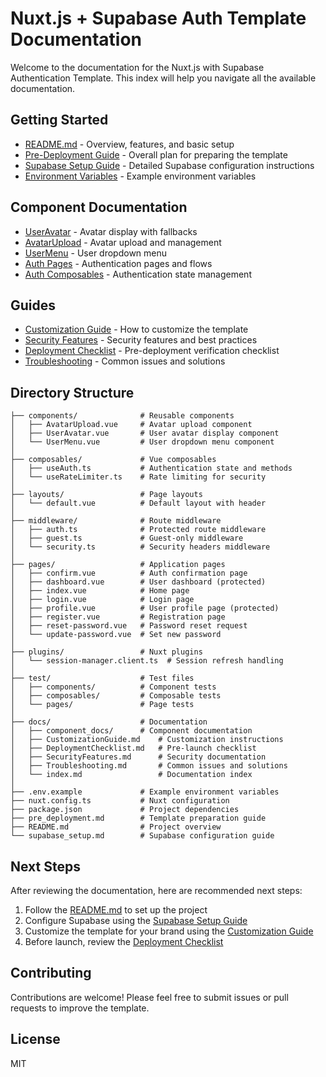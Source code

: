 # Nuxt.js + Supabase Auth Template Documentation

Welcome to the documentation for the Nuxt.js with Supabase Authentication Template. This index will help you navigate all the available documentation.

## Getting Started

- [README.md](../README.md) - Overview, features, and basic setup
- [Pre-Deployment Guide](../pre_deployment.md) - Overall plan for preparing the template
- [Supabase Setup Guide](../supabase_setup.md) - Detailed Supabase configuration instructions
- [Environment Variables](.env.example) - Example environment variables

## Component Documentation

- [UserAvatar](component_docs/UserAvatar.md) - Avatar display with fallbacks
- [AvatarUpload](component_docs/AvatarUpload.md) - Avatar upload and management
- [UserMenu](component_docs/UserMenu.md) - User dropdown menu
- [Auth Pages](component_docs/AuthPages.md) - Authentication pages and flows
- [Auth Composables](component_docs/AuthComposables.md) - Authentication state management

## Guides

- [Customization Guide](CustomizationGuide.md) - How to customize the template
- [Security Features](SecurityFeatures.md) - Security features and best practices
- [Deployment Checklist](DeploymentChecklist.md) - Pre-deployment verification checklist
- [Troubleshooting](Troubleshooting.md) - Common issues and solutions

## Directory Structure

```
├── components/              # Reusable components
│   ├── AvatarUpload.vue     # Avatar upload component
│   ├── UserAvatar.vue       # User avatar display component
│   └── UserMenu.vue         # User dropdown menu component
│
├── composables/             # Vue composables
│   ├── useAuth.ts           # Authentication state and methods
│   └── useRateLimiter.ts    # Rate limiting for security
│
├── layouts/                 # Page layouts
│   └── default.vue          # Default layout with header
│
├── middleware/              # Route middleware
│   ├── auth.ts              # Protected route middleware
│   ├── guest.ts             # Guest-only middleware
│   └── security.ts          # Security headers middleware
│
├── pages/                   # Application pages
│   ├── confirm.vue          # Auth confirmation page
│   ├── dashboard.vue        # User dashboard (protected)
│   ├── index.vue            # Home page
│   ├── login.vue            # Login page
│   ├── profile.vue          # User profile page (protected)
│   ├── register.vue         # Registration page
│   ├── reset-password.vue   # Password reset request
│   └── update-password.vue  # Set new password
│
├── plugins/                 # Nuxt plugins
│   └── session-manager.client.ts  # Session refresh handling
│
├── test/                    # Test files
│   ├── components/          # Component tests
│   ├── composables/         # Composable tests
│   └── pages/               # Page tests
│
├── docs/                    # Documentation
│   ├── component_docs/      # Component documentation
│   ├── CustomizationGuide.md    # Customization instructions
│   ├── DeploymentChecklist.md   # Pre-launch checklist
│   ├── SecurityFeatures.md      # Security documentation
│   ├── Troubleshooting.md       # Common issues and solutions
│   └── index.md                 # Documentation index
│
├── .env.example             # Example environment variables
├── nuxt.config.ts           # Nuxt configuration
├── package.json             # Project dependencies
├── pre_deployment.md        # Template preparation guide
├── README.md                # Project overview
└── supabase_setup.md        # Supabase configuration guide
```

## Next Steps

After reviewing the documentation, here are recommended next steps:

1. Follow the [README.md](../README.md) to set up the project
2. Configure Supabase using the [Supabase Setup Guide](../supabase_setup.md)
3. Customize the template for your brand using the [Customization Guide](CustomizationGuide.md)
4. Before launch, review the [Deployment Checklist](DeploymentChecklist.md)

## Contributing

Contributions are welcome! Please feel free to submit issues or pull requests to improve the template.

## License

MIT